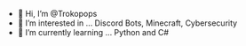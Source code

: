 - 👋 Hi, I’m @Trokopops
- 👀 I’m interested in ... Discord Bots, Minecraft, Cybersecurity
- 🌱 I’m currently learning ... Python and C#


<!---
Trokopops/Trokopops is a ✨ special ✨ repository because its `README.md` (this file) appears on your GitHub profile.
You can click the Preview link to take a look at your changes.
- 💞️ I’m looking to collaborate on ...
- 📫 How to reach me ...
--->

